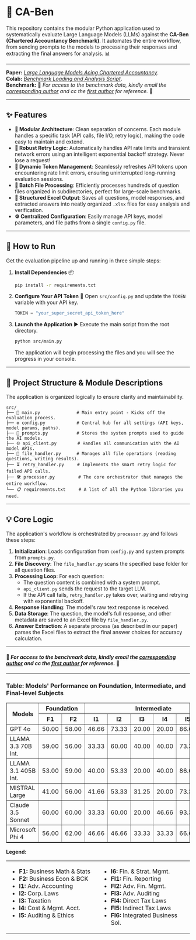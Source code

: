# 🤖 CA-Ben

This repository contains the modular Python application used to systematically evaluate Large Language Models (LLMs) against the **CA-Ben (Chartered Accountancy Benchmark)**. It automates the entire workflow, from sending prompts to the models to processing their responses and extracting the final answers for analysis. 📊

-----
**Paper:** *[Large Language Models Acing Chartered Accountancy](https://arxiv.org/html/2506.21031v1)*.<br>
**Colab:** *[Benchmark Loading and Analysis Script](https://drive.google.com/file/d/1pTFCfyfWpc0_RmUuSImaaeR9z5kfmlii/view?usp=sharing)*.<br>
**Benchmark:** 📩 *For access to the benchmark data, kindly email the [corresponding author](mailto:aliabidi4685@gmail.com) and cc the [first author](mailto:jatingupta261001@gmail.com) for reference.* 📩

-----

## ✨ Features

  - **🧱 Modular Architecture**: Clean separation of concerns. Each module handles a specific task (API calls, file I/O, retry logic), making the code easy to maintain and extend.
  - **🔄 Robust Retry Logic**: Automatically handles API rate limits and transient network errors using an intelligent exponential backoff strategy. Never lose a request\!
  - **🔑 Dynamic Token Management**: Seamlessly refreshes API tokens upon encountering rate limit errors, ensuring uninterrupted long-running evaluation sessions.
  - **📂 Batch File Processing**: Efficiently processes hundreds of question files organized in subdirectories, perfect for large-scale benchmarks.
  - **📝 Structured Excel Output**: Saves all questions, model responses, and extracted answers into neatly organized `.xlsx` files for easy analysis and verification.
  - **⚙️ Centralized Configuration**: Easily manage API keys, model parameters, and file paths from a single `config.py` file.

-----

## 🚀 How to Run

Get the evaluation pipeline up and running in three simple steps:

1.  **Install Dependencies** 📦

    ```bash
    pip install -r requirements.txt
    ```

2.  **Configure Your API Token** 🔑
    Open `src/config.py` and update the `TOKEN` variable with your API key.

    ```python
    TOKEN = "your_super_secret_api_token_here"
    ```

3.  **Launch the Application** ▶️
    Execute the main script from the root directory.

    ```bash
    python src/main.py
    ```

    The application will begin processing the files and you will see the progress in your console.

-----

## 📁 Project Structure & Module Descriptions

The application is organized logically to ensure clarity and maintainability.

```
src/
├── 📜 main.py              # Main entry point - Kicks off the evaluation process.
├── ⚙️ config.py            # Central hub for all settings (API keys, model params, paths).
├── 🧠 prompts.py           # Stores the system prompts used to guide the AI models.
├── 🌐 api_client.py        # Handles all communication with the AI model APIs.
├── 📄 file_handler.py      # Manages all file operations (reading questions, writing results).
├── ⏳ retry_handler.py     # Implements the smart retry logic for failed API calls.
├── 🛠️ processor.py         # The core orchestrator that manages the entire workflow.
└── 📋 requirements.txt     # A list of all the Python libraries you need.
```

-----

## 💡 Core Logic

The application's workflow is orchestrated by `processor.py` and follows these steps:

1.  **Initialization**: Loads configuration from `config.py` and system prompts from `prompts.py`.
2.  **File Discovery**: The `file_handler.py` scans the specified base folder for all question files.
3.  **Processing Loop**: For each question:
      * The question content is combined with a system prompt.
      * `api_client.py` sends the request to the target LLM.
      * If the API call fails, `retry_handler.py` takes over, waiting and retrying with exponential backoff.
4.  **Response Handling**: The model's raw text response is received.
5.  **Data Storage**: The question, the model's full response, and other metadata are saved to an Excel file by `file_handler.py`.
6.  **Answer Extraction**: A separate process (as described in our paper) parses the Excel files to extract the final answer choices for accuracy calculation.

----

#### 📩 _For access to the benchmark data, kindly email the [corresponding author](mailto:aliabidi4685@gmail.com) and cc the [first author](jatingupta261001@gmail.com) for reference._ 📩
----

### Table: Models' Performance on Foundation, Intermediate, and Final-level Subjects

<table border="1" cellspacing="0" cellpadding="4">
  <thead>
    <tr>
      <th rowspan="2">Models</th>
      <th colspan="2">Foundation</th>
      <th colspan="6">Intermediate</th>
      <th colspan="6">Final</th>
    </tr>
    <tr>
      <th>F1</th><th>F2</th>
      <th>I1</th><th>I2</th><th>I3</th><th>I4</th><th>I5</th><th>I6</th>
      <th>FI1</th><th>FI2</th><th>FI3</th><th>FI4</th><th>FI5</th><th>FI6</th>
    </tr>
  </thead>
  <tbody>
    <tr>
      <td>GPT 4o</td>
      <td>50.00</td><td>58.00</td>
      <td>46.66</td><td>73.33</td><td>20.00</td><td>20.00</td><td>86.66</td><td>75.00</td>
      <td>71.43</td><td>53.33</td><td>78.57</td><td>53.33</td><td>33.33</td><td>41.67</td>
    </tr>
    <tr>
      <td>LLAMA 3.3 70B Int.</td>
      <td>59.00</td><td>56.00</td>
      <td>33.33</td><td>60.00</td><td>40.00</td><td>40.00</td><td>73.33</td><td>75.00</td>
      <td>64.29</td><td>33.33</td><td>71.43</td><td>53.33</td><td>6.67</td><td>20.83</td>
    </tr>
    <tr>
      <td>LLAMA 3.1 405B Int.</td>
      <td>53.00</td><td>59.00</td>
      <td>40.00</td><td>53.33</td><td>20.00</td><td>40.00</td><td>86.66</td><td>56.25</td>
      <td>64.29</td><td>46.67</td><td>71.43</td><td>13.33</td><td>26.67</td><td>41.67</td>
    </tr>
    <tr>
      <td>MISTRAL Large</td>
      <td>41.00</td><td>56.00</td>
      <td>41.66</td><td>53.33</td><td>31.25</td><td>20.00</td><td>73.33</td><td>60.00</td>
      <td>42.86</td><td>41.67</td><td>57.14</td><td>46.67</td><td>13.33</td><td>29.17</td>
    </tr>
    <tr>
      <td>Claude 3.5 Sonnet</td>
      <td>60.00</td><td>60.00</td>
      <td>33.33</td><td>60.00</td><td>20.00</td><td>46.66</td><td>93.33</td><td>75.00</td>
      <td>78.57</td><td>46.67</td><td>64.29</td><td>53.33</td><td>20.00</td><td>62.50</td>
    </tr>
    <tr>
      <td>Microsoft Phi 4</td>
      <td>56.00</td><td>62.00</td>
      <td>46.66</td><td>46.66</td><td>33.33</td><td>33.33</td><td>66.66</td><td>68.75</td>
      <td>64.29</td><td>53.33</td><td>57.14</td><td>26.67</td><td>6.67</td><td>41.67</td>
    </tr>
  </tbody>
</table>



<p><strong>Legend:</strong></p>
<table style="width:100%; border-collapse:collapse;">
  <tr>
    <td style="vertical-align:top; width:50%;">
      <ul>
        <li><strong>F1:</strong> Business Math & Stats</li>
        <li><strong>F2:</strong> Business Econ & BCK</li>
        <li><strong>I1:</strong> Adv. Accounting</li>
        <li><strong>I2:</strong> Corp. Laws</li>
        <li><strong>I3:</strong> Taxation</li>
        <li><strong>I4:</strong> Cost & Mgmt. Acct.</li>
        <li><strong>I5:</strong> Auditing & Ethics</li>
      </ul>
    </td>
    <td style="vertical-align:top; width:50%;">
      <ul>
        <li><strong>I6:</strong> Fin. & Strat. Mgmt.</li>
        <li><strong>FI1:</strong> Fin. Reporting</li>
        <li><strong>FI2:</strong> Adv. Fin. Mgmt.</li>
        <li><strong>FI3:</strong> Adv. Auditing</li>
        <li><strong>FI4:</strong> Direct Tax Laws</li>
        <li><strong>FI5:</strong> Indirect Tax Laws</li>
        <li><strong>FI6:</strong> Integrated Business Sol.</li>
      </ul>
    </td>
  </tr>
</table>


